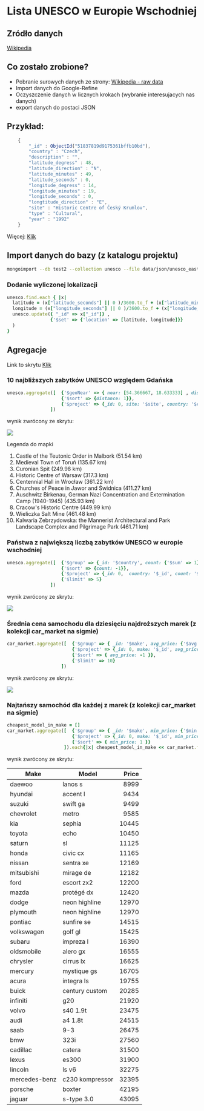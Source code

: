 # Lista UNESCO w Europie Wschodniej

## Zródło danych
[Wikipedia](http://en.wikipedia.org/wiki/List_of_World_Heritage_Sites_in_Eastern_Europe)

## Co zostało zrobione?

* Pobranie surowych danych ze strony: [Wikipedia - raw data](http://en.wikipedia.org/w/index.php?title=List_of_World_Heritage_Sites_in_Eastern_Europe&action=edit&section=2)
* Import danych do Google-Refine
* Oczyszczenie danych w licznych krokach (wybranie interesujacych nas danych)
* export danych do postaci JSON 


## Przykład:
```js
    {
        "_id" : ObjectId("51837819d9175361bffb10bd"),
    	"country" : "Czech",
    	"description" : "",
    	"latitude_degress" : 48,
    	"latitude_direction" : "N",
    	"latitude_minutes" : 49,
    	"latitude_seconds" : 0,
    	"longitude_degress" : 14,
    	"longitude_minutes" : 19,
    	"longitude_seconds" : 0,
    	"longtitude_direction" : "E",
    	"site" : "Historic Centre of Český Krumlov",
    	"type" : "Cultural",
    	"year" : "1992"
    }
```
Więcej: [Klik](/data/json/unesco_eastern_europe.json)

## Import danych do bazy (z katalogu projektu)
```bash
mongoimport --db test2 --collection unesco --file data/json/unesco_eastern_europe.json
```
### Dodanie wyliczonej lokalizacji
```ruby
unesco.find.each { |x|
  latitude = (x["latitude_seconds"] || 0 )/3600.to_f + (x["latitude_minutes"] || 0 )/60.to_f + (x["latitude_degress"] || 0)
  longitude = (x["longitude_seconds"] || 0 )/3600.to_f + (x["longitude_minutes"] || 0 )/60.to_f + (x["longitude_degress"] || 0)
  unesco.update({ "_id" => x["_id"]} ,
                {'$set' => {'location' => [latitude, longitude]}}
  )
}
```

## Agregacje

Link to skrytu [Klik](/scripts/ruby/jmudry.rb)

### 10 najbliższych zabytków UNESCO względem Gdańska

```ruby
unesco.aggregate([  {'$geoNear' => { near: [54.366667, 18.633333] , distanceField: 'distance', limit: 10 }},
                    {'$sort' => {distance: 1}},
                    {'$project' => {_id: 0, site: '$site', country: '$country', location: '$location', distance: '$distance'}}
                ])
```
wynik zwrócony ze skrytu:

![](http://maps.googleapis.com/maps/api/staticmap?size=600x600&maptype=roadmap&sensor=false&format=png&markers=color%3Ared%7Clabel%3A1%7C54.041666666666664%2C19.033333333333335&markers=color%3Ared%7Clabel%3A2%7C53.01%2C18.619444444444444&markers=color%3Ared%7Clabel%3A3%7C55.27444444444444%2C20.9625&markers=color%3Ared%7Clabel%3A4%7C52.26638888888889%2C21.011666666666667&markers=color%3Ared%7Clabel%3A5%7C51.106944444444444%2C17.076944444444443&markers=color%3Ared%7Clabel%3A6%7C51.05416666666667%2C16.195833333333333&markers=color%3Ared%7Clabel%3A7%7C50.06666666666667%2C19.35&markers=color%3Ared%7Clabel%3A8%7C50.06666666666667%2C19.959722222222222&markers=color%3Ared%7Clabel%3A9%7C49.979166666666664%2C20.06388888888889&markers=color%3Ared%7Clabel%3A10%7C49.86666666666667%2C19.666666666666668
)

Legenda do mapki

1. Castle of the Teutonic Order in Malbork (51.54 km)
2. Medieval Town of Toruń (135.67 km)
3. Curonian Spit (249.98 km)
4. Historic Centre of Warsaw (317.3 km)
5. Centennial Hall in Wrocław (361.22 km)
6. Churches of Peace in Jawor and Świdnica (411.27 km)
7. Auschwitz Birkenau, German Nazi Concentration and Extermination Camp (1940-1945) (435.93 km)
8. Cracow's Historic Centre (449.99 km)
9. Wieliczka Salt Mine (461.48 km)
10. Kalwaria Zebrzydowska: the Mannerist Architectural and Park Landscape Complex and Pilgrimage Park (461.71 km)


### Państwa z największą liczbą zabytków UNESCO w europie wschodniej

```ruby
unesco.aggregate([  {'$group' => {_id: '$country', count: {'$sum' => 1}}},
                    {'$sort' => {count: -1}},
                    {'$project' => {_id: 0,  country: '$_id', count: '$count'}},
                    {'$limit' => 5}
                ])
```
wynik zwrócony ze skrytu:

![](http://chart.apis.google.com/chart?chs=600x190&cht=bhg&chxt=x%2Cy&chxr=0%2C0%2C16&chg=6.25%2C20%2C1%2C5&chd=t%3A100.0%2C81.25%2C75.0%2C56.25%2C50.0&chxl=1%3A%7CHungary%7CBulgaria%7CCzech%7CPoland%7CRussia)

### Średnia cena samochodu dla dziesięciu najdroższych marek (z kolekcji car_market na sigmie)

```ruby
car_market.aggregate([  {'$group' => { _id: '$make', avg_price: {'$avg' => '$price'}}} ,
                        {'$project' => {_id: 0, make: '$_id', avg_price: '$avg_price'}},
                        {'$sort' => { avg_price: -1 }},
                        {'$limit' => 10}
                    ])
```
wynik zwrócony ze skrytu:

![](http://chart.apis.google.com/chart?chs=600x380&cht=bhg&chxt=x%2Cy&chxr=0%2C0%2C65758.63636363637&chg=0.0015207127995631405%2C20%2C1%2C5&chd=t%3A100.0%2C98.32168605575485%2C90.17849712101417%2C71.35631724020715%2C68.71087332692791%2C64.58562304294631%2C64.42850709072222%2C58.693177759805714%2C56.27929964263249%2C55.568600364652035&chxl=1%3A%7Csaab%7Caudi%7Clincoln%7Cacura%7Ccadillac%7Clexus%7Cbmw%7Cmercedes-benz%7Cporsche%7Cjaguar)

### Najtańszy samochód dla każdej z marek (z kolekcji car_market na sigmie)
```ruby
cheapest_model_in_make = []
car_market.aggregate([  {'$group' => { _id: '$make', min_price: {'$min' => '$price'}}} ,
                        {'$project' => {_id: 0, make: '$_id', min_price: '$min_price', model: '$model'}},
                        {'$sort' => { min_price: 1 }}
                     ]).each{|x| cheapest_model_in_make << car_market.find({price: x['min_price'], make: x['make']}).first }
```
wynik zwrócony ze skrytu:

| Make | Model | Price |
|---|---|--:|
| daewoo | lanos s | 8999 |
| hyundai | accent l | 9434 |
| suzuki | swift ga | 9499 |
| chevrolet | metro | 9585 |
| kia | sephia | 10445 |
| toyota | echo | 10450 |
| saturn | sl | 11125 |
| honda | civic cx | 11165 |
| nissan | sentra xe | 12169 |
| mitsubishi | mirage de | 12182 |
| ford | escort zx2 | 12200 |
| mazda | protégé dx | 12420 |
| dodge | neon highline | 12970 |
| plymouth | neon highline | 12970 |
| pontiac | sunfire se | 14515 |
| volkswagen | golf gl | 15425 |
| subaru | impreza l | 16390 |
| oldsmobile | alero gx | 16555 |
| chrysler | cirrus lx | 16625 |
| mercury | mystique gs | 16705 |
| acura | integra ls | 19755 |
| buick | century custom | 20285 |
| infiniti | g20 | 21920 |
| volvo | s40 1.9t | 23475 |
| audi | a4 1.8t | 24515 |
| saab | 9-3 | 26475 |
| bmw | 323i | 27560 |
| cadillac | catera | 31500 |
| lexus | es300 | 31900 |
| lincoln | ls v6 | 32275 |
| mercedes-benz | c230 kompressor | 32395 |
| porsche | boxter | 42195 |
| jaguar | s-type 3.0 | 43095 |
